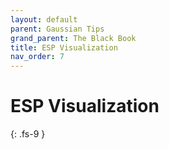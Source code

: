 ```yaml
---
layout: default
parent: Gaussian Tips
grand_parent: The Black Book
title: ESP Visualization
nav_order: 7
---
```


# ESP Visualization
{: .fs-9 }